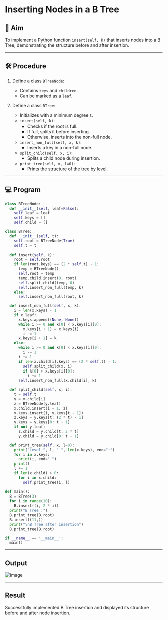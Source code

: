 # Inserting Nodes in a B Tree

## 📌 Aim
To implement a Python function `insert(self, k)` that inserts nodes into a B Tree, demonstrating the structure before and after insertion.

---

## 🛠 Procedure

1. Define a class `BTreeNode`:
   - Contains `keys` and `children`.
   - Can be marked as a `leaf`.

2. Define a class `BTree`:
   - Initializes with a minimum degree `t`.
   - `insert(self, k)`:
     - Checks if the root is full.
     - If full, splits it before inserting.
     - Otherwise, inserts into the non-full node.
   - `insert_non_full(self, x, k)`:
     - Inserts a key in a non-full node.
   - `split_child(self, x, i)`:
     - Splits a child node during insertion.
   - `print_tree(self, x, l=0)`:
     - Prints the structure of the tree by level.

---

## 💻 Program

```python
class BTreeNode:
  def __init__(self, leaf=False):
    self.leaf = leaf
    self.keys = []
    self.child = []

class BTree:
  def __init__(self, t):
    self.root = BTreeNode(True)
    self.t = t

  def insert(self, k):
    root = self.root
    if len(root.keys) == (2 * self.t) - 1:
      temp = BTreeNode()
      self.root = temp
      temp.child.insert(0, root)
      self.split_child(temp, 0)
      self.insert_non_full(temp, k)
    else:
      self.insert_non_full(root, k)

  def insert_non_full(self, x, k):
    i = len(x.keys) - 1
    if x.leaf:
      x.keys.append((None, None))
      while i >= 0 and k[0] < x.keys[i][0]:
        x.keys[i + 1] = x.keys[i]
        i -= 1
      x.keys[i + 1] = k
    else:
      while i >= 0 and k[0] < x.keys[i][0]:
        i -= 1
      i += 1
      if len(x.child[i].keys) == (2 * self.t) - 1:
        self.split_child(x, i)
        if k[0] > x.keys[i][0]:
          i += 1
      self.insert_non_full(x.child[i], k)

  def split_child(self, x, i):
    t = self.t
    y = x.child[i]
    z = BTreeNode(y.leaf)
    x.child.insert(i + 1, z)
    x.keys.insert(i, y.keys[t - 1])
    z.keys = y.keys[t: (2 * t) - 1]
    y.keys = y.keys[0: t - 1]
    if not y.leaf:
      z.child = y.child[t: 2 * t]
      y.child = y.child[0: t - 1]

  def print_tree(self, x, l=0):
    print("Level ", l, " ", len(x.keys), end=":")
    for i in x.keys:
      print(i, end=" ")
    print()
    l += 1
    if len(x.child) > 0:
      for i in x.child:
        self.print_tree(i, l)

def main():
  B = BTree(3)
  for i in range(10):
    B.insert((i, 2 * i))
  print("B Tree :")
  B.print_tree(B.root)
  B.insert((11,))
  print("\nB Tree after insertion")
  B.print_tree(B.root)

if __name__ == '__main__':
  main()
```
---
## Output 

![image](https://github.com/user-attachments/assets/81412970-8d67-4ee0-8b59-e26ca0da9391)

---
## Result
Successfully implemented B Tree insertion and displayed its structure before and after node insertion.

